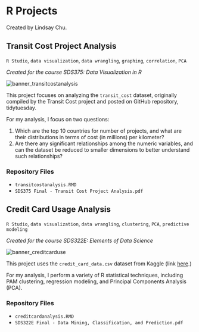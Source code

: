 # R Projects  
Created by Lindsay Chu. 

## Transit Cost Project Analysis  
`R Studio`, `data visualization`, `data wrangling`, `graphing`, `correlation`, `PCA`

*Created for the course SDS375: Data Visualization in R*

![banner_transitcostanalysis](https://user-images.githubusercontent.com/80167460/186511658-8f825db6-c23a-4e2e-ae6c-15b7ce8538fc.png)

This project focuses on analyzing the `transit_cost` dataset, originally compiled by the Transit Cost project and posted on GitHub repository, tidytuesday. 

For my analysis, I focus on two questions: 
1. Which are the top 10 countries for number of projects, and what are their distributions in terms of cost (in millions) per kilometer?
2. Are there any significant relationships among the numeric variables, and can the dataset be reduced to smaller dimensions to better understand such relationships?

### Repository Files
* `transitcostanalysis.RMD`    
* `SDS375 Final - Transit Cost Project Analysis.pdf`


## Credit Card Usage Analysis
`R Studio`, `data visualization`, `data wrangling`, `clustering`, `PCA`, `predictive modeling` 

*Created for the course SDS322E: Elements of Data Science*

![banner_creditcarduse](https://user-images.githubusercontent.com/80167460/186512819-e3a32549-b37d-4917-a7e1-157096bac91f.png)

This project uses the `credit_card_data.csv` dataset from Kaggle (link [here](https://www.kaggle.com/datasets/arjunbhasin2013/ccdata).) 

For my analysis, I perform a variety of R statistical techniques, including PAM clustering, regression modeling, and Principal Components Analysis (PCA).

### Repository Files
* `creditcardanalysis.RMD`    
* `SDS322E Final - Data Mining, Classification, and Prediction.pdf`



